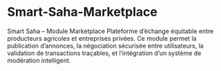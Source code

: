 # Smart-Saha-Marketplace
Smart Saha – Module Marketplace Plateforme d’échange équitable entre producteurs agricoles et entreprises privées. Ce module permet la publication d’annonces, la négociation sécurisée entre utilisateurs, la validation de transactions traçables, et l’intégration d’un système de modération intelligent.
